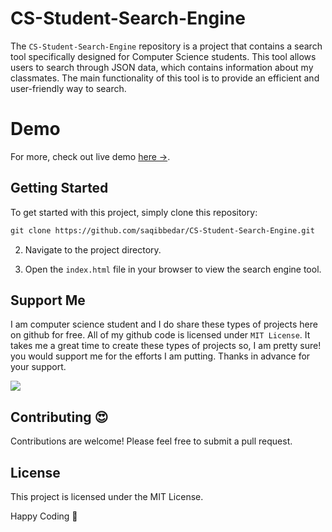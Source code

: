 # CS-Student-Search-Engine

The `CS-Student-Search-Engine` repository is a project that contains a search tool specifically designed for Computer Science students. This tool allows users to search through JSON data, which contains information about my classmates. The main functionality of this tool is to provide an efficient and user-friendly way to search. 

# Demo

For more, check out live demo [here →](https://saqibbedar.github.io/custom-video-player/).

## Getting Started

To get started with this project, simply clone this repository:

```md 
git clone https://github.com/saqibbedar/CS-Student-Search-Engine.git
```

2. Navigate to the project directory.

3. Open the `index.html` file in your browser to view the search engine tool.

## Support Me
I am computer science student and I do share these types of projects here on github for free. All of my github code is licensed under `MIT License`. It takes me a great time to create these types of projects so, I am pretty sure! you would support me for the efforts I am putting. Thanks in advance for your support.

<a href="https://www.buymeacoffee.com/saqibbedar"><img src="https://img.buymeacoffee.com/button-api/?text=Buy me a coffee&emoji=&slug=saqibbedar&button_colour=5F7FFF&font_colour=ffffff&font_family=Poppins&outline_colour=000000&coffee_colour=FFDD00"></a>

## Contributing 😍

Contributions are welcome! Please feel free to submit a pull request.

## License

This project is licensed under the MIT License.

Happy Coding 🚀
